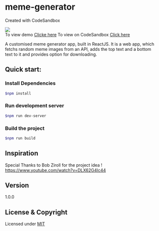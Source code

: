 # meme-generator
Created with CodeSandbox

![](https://img.shields.io/badge/Status-Complete-green.svg) <br>
To view demo [Clicke here](https://csb-8w8cg.netlify.app/)
To view on CodeSandbox [Click here](https://codesandbox.io/s/github/vk0808/meme-generator)

A customised meme generator app, built in ReactJS. It is a web app, which fetchs random meme images from an API, adds the  top text and a bottom text to it and provides option for downloading.

## Quick start:

### Install Dependencies
```sh
$npm install 
```

### Run development server
```sh 
$npm run dev-server
```

### Build the project
```sh
$npm run build
```

## Inspiration

Special Thanks to Bob Ziroll for the project idea ! https://www.youtube.com/watch?v=DLX62G4lc44

## Version

1.0.0


## License & Copyright
Licensed under [MIT](LICENSE)


